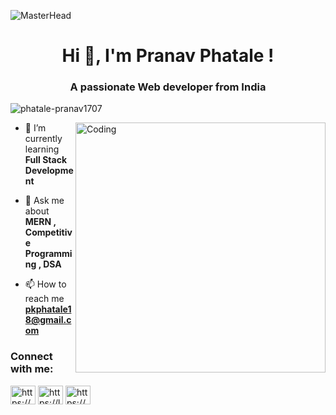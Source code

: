 ![MasterHead](https://1.bp.blogspot.com/-7A4WynwLsMw/XbBpCXG8fHI/AAAAAAAAMt4/uOa1bpLskYgrwGbllhSu2SDj_Mig8SXJQCLcBGAsYHQ/s1600/2000_600px.gif)

<h1 align="center">Hi 👋, I'm Pranav Phatale !</h1>
<h3 align="center">A passionate Web developer from India</h3>

<p align="left"> <img src="https://komarev.com/ghpvc/?username=phatale-pranav1707&label=Profile%20views&color=0e75b6&style=flat" alt="phatale-pranav1707" /> </p>

<img align="right" alt="Coding" width="400" src="https://cdn.dribbble.com/users/1162077/screenshots/3848914/programmer.gif">

- 🌱 I’m currently learning **Full Stack Development**

- 💬 Ask me about **MERN , Competitive Programming , DSA**

- 📫 How to reach me **pkphatale18@gmail.com**

<h3 align="left">Connect with me:</h3>
<p align="left">
<a href="https://www.linkedin.com/in/pranav-phatale-a6052a245/" target="blank"><img align="center" src="https://raw.githubusercontent.com/rahuldkjain/github-profile-readme-generator/master/src/images/icons/Social/linked-in-alt.svg" alt="https://www.linkedin.com/in/pranav-phatale-a6052a245/" height="30" width="40" /></a>
<a href="https://leetcode.com/u/Pranav_Phatale/" target="blank"><img align="center" src="https://raw.githubusercontent.com/rahuldkjain/github-profile-readme-generator/master/src/images/icons/Social/leet-code.svg" alt="https://leetcode.com/u/Pranav_Phatale/" height="30" width="40" /></a>
<a href="https://www.codechef.com/users/pkphatale18/" target="blank"><img align="center" src="https://raw.githubusercontent.com/rahuldkjain/github-profile-readme-generator/master/src/images/icons/Social/geeks-for-geeks.svg" alt="https://auth.geeksforgeeks.org/user/yashraj22111057" height="30" width="40" /></a>
</p>

